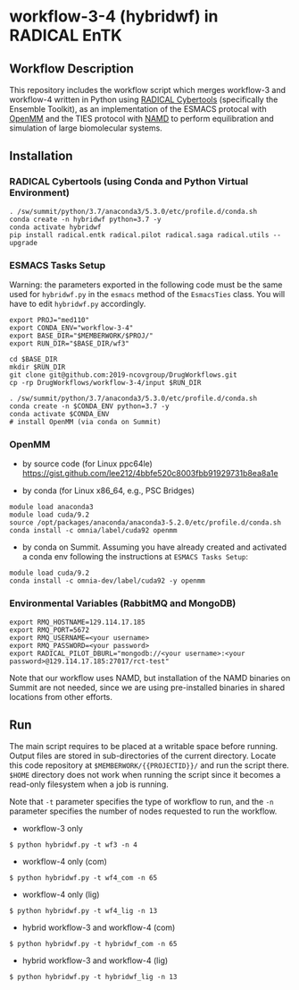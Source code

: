 # workflow-3-4 (hybridwf) in RADICAL EnTK

## Workflow Description

This repository includes the workflow script which merges workflow-3 and workflow-4 written in Python using [RADICAL Cybertools](https://radical-cybertools.github.io/) (specifically the Ensemble Toolkit), as an implementation of the ESMACS protocal with [OpenMM](http://openmm.org/) and the TIES protocol with [NAMD](https://www.ks.uiuc.edu/Research/namd/) to perform equilibration and simulation of large biomolecular systems.

## Installation

### RADICAL Cybertools (using Conda and Python Virtual Environment)

```
. /sw/summit/python/3.7/anaconda3/5.3.0/etc/profile.d/conda.sh
conda create -n hybridwf python=3.7 -y
conda activate hybridwf
pip install radical.entk radical.pilot radical.saga radical.utils --upgrade
```

### ESMACS Tasks Setup

Warning: the parameters exported in the following code must be the same used 
for `hybridwf.py` in the `esmacs` method of the `EsmacsTies` class. You will 
have to edit `hybridwf.py` accordingly.

```
export PROJ="med110"
export CONDA_ENV="workflow-3-4"
export BASE_DIR="$MEMBERWORK/$PROJ/"
export RUN_DIR="$BASE_DIR/wf3"

cd $BASE_DIR
mkdir $RUN_DIR
git clone git@github.com:2019-ncovgroup/DrugWorkflows.git
cp -rp DrugWorkflows/workflow-3-4/input $RUN_DIR

. /sw/summit/python/3.7/anaconda3/5.3.0/etc/profile.d/conda.sh
conda create -n $CONDA_ENV python=3.7 -y
conda activate $CONDA_ENV
# install OpenMM (via conda on Summit)
```

### OpenMM

- by source code (for Linux ppc64le)
https://gist.github.com/lee212/4bbfe520c8003fbb91929731b8ea8a1e

- by conda (for Linux x86\_64, e.g., PSC Bridges)
```
module load anaconda3
module load cuda/9.2
source /opt/packages/anaconda/anaconda3-5.2.0/etc/profile.d/conda.sh
conda install -c omnia/label/cuda92 openmm
```
- by conda on Summit. Assuming you have already created and activated a 
  conda env following the instructions at `ESMACS Tasks Setup`:
```
module load cuda/9.2
conda install -c omnia-dev/label/cuda92 -y openmm
```


### Environmental Variables (RabbitMQ and MongoDB)

```
export RMQ_HOSTNAME=129.114.17.185
export RMQ_PORT=5672
export RMQ_USERNAME=<your username>
export RMQ_PASSWORD=<your password>
export RADICAL_PILOT_DBURL="mongodb://<your username>:<your password>@129.114.17.185:27017/rct-test"
```

Note that our workflow uses NAMD, but installation of the NAMD binaries on Summit are not needed, since we are using pre-installed binaries in shared locations from other efforts.

## Run

The main script requires to be placed at a writable space before running. Output files are stored in sub-directories of the current directory. Locate this code repository at `$MEMBERWORK/{{PROJECTID}}/` and run the script there. `$HOME` directory does not work when running the script since it becomes a read-only filesystem when a job is running.

Note that `-t` parameter specifies the type of workflow to run, and the `-n` parameter specifies the number of nodes requested to run the workflow.

- workflow-3 only
```
$ python hybridwf.py -t wf3 -n 4
```
- workflow-4 only (com)
```
$ python hybridwf.py -t wf4_com -n 65
```
- workflow-4 only (lig)
```
$ python hybridwf.py -t wf4_lig -n 13
```
- hybrid workflow-3 and workflow-4 (com)
```
$ python hybridwf.py -t hybridwf_com -n 65
```
- hybrid workflow-3 and workflow-4 (lig)
```
$ python hybridwf.py -t hybridwf_lig -n 13
```
